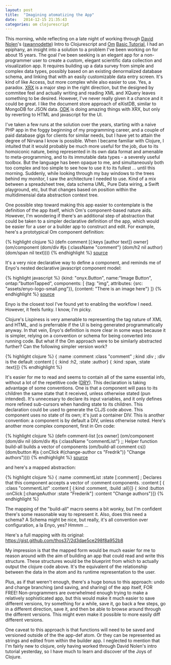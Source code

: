 ```yaml
---
layout: post
title:  "Imagining atomatizing the App"
date:   2014-12-15 21:35:43
categories: om clojurescript
---
```


This morning, while reflecting on a late night of working through [David Nolen](https://swannodette.github.io)'s ([swannodette](https://github.com/swannodette)) Intro to Clojurescript and [Om][om] [Basic Tutorial][om-tut], I had an epiphany, an insight into a solution to a problem I've been working on for about 15 years.  The goal I've been seeking is an elegant app for a non-programmer user to create a custom, elegant scientific data collection and visualization app.  It requires building up a data survey from simple and complex data types, possibly based on an existing denormalized database schema, and linking that with an easily customizable data entry screen.  It's kind of like Access, but more complex while also easier to use.  Yes, a paradox.  [XRX](https://en.wikipedia.org/wiki/XRX_%28web_application_architecture%29) is a major step in the right direction, but the designed by commitee feel and actually writing and reading XML and XQuery leaves something to be desired.  However, I've never really given it a chance and it could be great.  I like the document store approach of eXistDB, similar to MongoDB for JSON data.  [ODK](https://opendatakit.org/) is doing amazing things with XRX, but only by reverting to HTML and javascript for the UI.

I've taken a few runs at the solution over the years, starting with a naive PHP app in the foggy beginning of my programming career, and a couple of paid database gigs for clients for similar needs, but I have yet to attain the degree of Nirvana I know is possible.  When I became familiar with Clojure, I intuited that it would probably be much more useful for the job, due to its homoiconic nature, being represented in its own data format and amenable to meta-programming, and to its immutable data types - a severely useful toolbox.  But the language has been opaque to me, and simultaneously both too complex and too simple to see how to use it to its fullest ... until this morning.  Suddenly, while looking through my bay windows to the trees behind my monitor, I saw the architecture I needed to use.  Kind of a mix between a spreadsheet tree, data schema UML, Pure Data wiring, a Swift playground, etc, but that changes based on position within the multidimensial data abstraction context tree.

One possible step toward making this app easier to contemplate is the definition of the app itself, which Om's component-based nature aids.  However, I'm wondering if there's an additional step of abstraction that could be taken to a simpler declarative definition of the app, which would be easier for a user or a builder app to construct and edit.  For example, here's a prototypical Om component definition:

{% highlight clojure %}
(defn comment [{:keys [author text]} owner]
  (om/component
    (dom/div #js {:className "comment"}
      (dom/h2 nil author)
      (dom/span nil text))))
{% endhighlight %}
[source][fredyr-gist]

It's a very nice declarative way to define a component, and reminds me of Enyo's nested declarative javascript component model:

{% highlight javascript %}
{kind: "onyx.Button", name:"Image Button", ontap:"buttonTapped", components: [
  {tag: "img", attributes: {src: "assets/enyo-logo-small.png"}},
  {content: "There is an image here"}
]}
{% endhighlight %}
[source][enyo]

Enyo is the closest tool I've found yet to enabling the workflow I need.  However, it feels funky.  I know, I'm picky.

Clojure's Lispiness is very amenable to representing the tag nature of XML and HTML, and is preferrable if the UI is being generated programmatically anyway.  In that vein, Enyo's definition is more clear in some ways because it is simpler, relying on a convention or schema for being converted into running code.  But what if the Om approach were to be similarly abstracted further?  Can the following simpler version work?

{% highlight clojure %}
{ :name :comment
  :class "comment"
  ;:kind :div ; :div is the default
  :content [
   { :kind :h2, :state :author}
   { :kind :span, :state :text}]}
{% endhighlight %}

It's easier for me to read and seems to contain all of the same essential info, without a lot of the repetitive code ([DRY](https://en.wikipedia.org/wiki/Don%27t_repeat_yourself)).  This declaration is taking advantage of some conventions.  One is that a component will pass to its children the same state that it received, unless otherwise stated (pun intended).  It's unnecesary to declare its input variables, and it only defines more refined sub-cursors when handing state to its children.  This declaration could be used to generate the CLJS code above.  This component uses no state of its own; it's just a container DIV.  This is another convention: a component is by default a DIV, unless otherwise noted.  Here's another more complex component, first in Om code:

{% highlight clojure %}
(defn comment-list [cs owner]
  (om/component
    (dom/div nil
      (dom/div #js {:className "commentList"}
        ;; Helper function build-all builds a vector of components
        (om/build-all comment cs))
      (dom/button #js
        {:onClick #(change-author cs "Fredrik")}
        "Change authors"))))
{% endhighlight %}
[source][fredyr-gist]

and here's a mapped abstraction:

{% highlight clojure %}
{ :name :commentList
  :state [:comment] ; Declares that this component accepts a vector of :comment components.
  :content [
    { :class "commentList"
      :content [
        {:kind :comment, :build :all}]}
    { :kind :button
      :onClick [:changeAuthor :state "Frederik"]
      :content "Change authors"}]}
{% endhighlight %}

The mapping of the "build-all" macro seems a bit wonky, but I'm confident there's some reasonable way to represent it.  Also, does this need a schema?  A Schema might be nice, but really, it's all convention over configuration, a la Enyo, yes?  Hmmm ... 

Here's a full mapping with its original:
https://gist.github.com/thos37/2d3dae5ce298f8a952b8

My impression is that the mapped form would be much easier for me to reason around with the aim of building an app that could read and write this structure.  These structures would be the blueprint from which to actually output the clojure code above.  It's the equivalent of the relationship between the data in the atom and its runtime representation to the user.

Plus, as if that weren't enough, there's a huge bonus to this approach: undo and change branching (and saving, and sharing) of the app itself, FOR FREE!  Non-programmers are overwhelmed enough trying to make a relatively sophisticated app, but this would make it much easier to save different versions, try something for a while, save it, go back a few steps, go in a different direction, save it, and then be able to browse around through the different versions.  This might even make it possible to more easily diff different versions.

One caveat to this approach is that functions will need to be saved and versioned outside of the the app-def atom.  Or they can be represented as strings and edited from within the builder app.  I neglected to mention that I'm fairly new to clojure, only having worked through David Nolen's intro tutorial yesterday, so I have much to learn and discover of the Joys of Clojure.


[fredyr-gist]:      https://gist.github.com/fredyr/8460923
[enyo]:   https://github.com/enyojs/onyx/blob/master/samples/ButtonSample.js
[om]: https://github.com/swannodette/om
[om-tut]: https://github.com/swannodette/om/wiki/Basic-Tutorial
